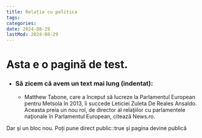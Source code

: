 ```yaml
---
title: Relația cu politica
tags:
categories:
date: 2024-08-29
lastMod: 2024-08-29
---
```

# Asta e o pagină de test.

  + ### Să zicem că avem un text mai lung (indentat):

    + Matthew Tabone, care a început să lucreze la Parlamentul European pentru Metsola în 2013, îi succede Leticiei Zuleta De Reales Ansaldo. Aceasta preia un nou rol, de director al relaţiilor cu parlamentele naţionale în Parlamentul European, citează News.ro.

Dar și un bloc nou. Poți pune direct public::true și pagina devine publică
